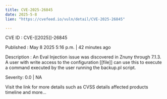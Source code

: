 ```yaml
---
title: CVE-2025-26845
date: 2025-5-8
lien: "https://cvefeed.io/vuln/detail/CVE-2025-26845"

---
```


CVE ID : CVE-[[2025]]-26845

Published :  May 8
2025
5:16 p.m. | 42 minutes ago

Description : An Eval Injection issue was discovered in Znuny through 7.1.3. A user with write access to the configuration  [[file]] can use this to execute a command executed by the user running the backup.pl script.

Severity: 0.0 | NA

Visit the link for more details
such as CVSS details
affected products
timeline
and more...
